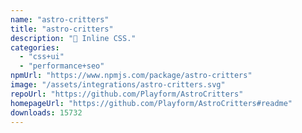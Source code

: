 ```yaml
---
name: "astro-critters"
title: "astro-critters"
description: "🦔 Inline CSS."
categories:
  - "css+ui"
  - "performance+seo"
npmUrl: "https://www.npmjs.com/package/astro-critters"
image: "/assets/integrations/astro-critters.svg"
repoUrl: "https://github.com/Playform/AstroCritters"
homepageUrl: "https://github.com/Playform/AstroCritters#readme"
downloads: 15732
---
```

